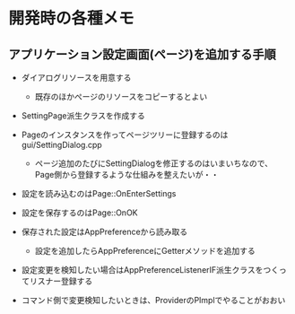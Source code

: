 # 開発時の各種メモ

## アプリケーション設定画面(ページ)を追加する手順

- ダイアログリソースを用意する
  - 既存のほかぺージのリソースをコピーするとよい
- SettingPage派生クラスを作成する

- Pageのインスタンスを作ってページツリーに登録するのはgui/SettingDialog.cpp
  - ページ追加のたびにSettingDialogを修正するのはいまいちなので、Page側から登録するような仕組みを整えたいが・・

- 設定を読み込むのはPage::OnEnterSettings
- 設定を保存するのはPage::OnOK

- 保存された設定はAppPreferenceから読み取る
  - 設定を追加したらAppPreferenceにGetterメソッドを追加する

- 設定変更を検知したい場合はAppPreferenceListenerIF派生クラスをつくってリスナー登録する

- コマンド側で変更検知したいときは、ProviderのPImplでやることがおおい


